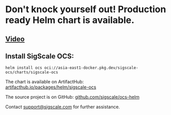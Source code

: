 # Don't knock yourself out! Production ready Helm chart is available.

## [Video](https://youtu.be/7MgIlQXwSxY)

## Install SigScale OCS:
	helm install ocs oci://asia-east1-docker.pkg.dev/sigscale-ocs/charts/sigscale-ocs

The chart is available on ArtifactHub:
[artifacthub.io/packages/helm/sigscale-ocs](https://artifacthub.io/packages/helm/sigscale-ocs/sigscale-ocs)

The source project is on GitHub:
[github.com/sigscale/ocs-helm](https://github.com/sigscale/ocs-helm)

Contact <support@sigscale.com> for further assistance.

